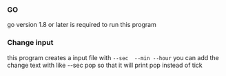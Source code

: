 ### GO 
 go version 1.8 or later is required  to run this program


### Change input

this program creates a input file with 
`--sec 
 --min
 --hour`
  you can add the change text with like --sec pop so that it will print pop instead of tick
